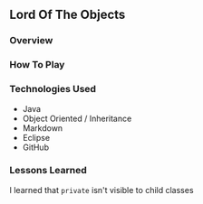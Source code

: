 ## Lord Of The Objects

### Overview

### How To Play

### Technologies Used
  * Java
  * Object Oriented / Inheritance
  * Markdown
  * Eclipse
  * GitHub

### Lessons Learned
  I learned that `private` isn't visible to child classes
